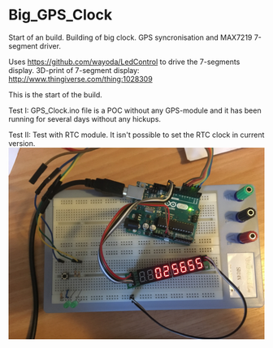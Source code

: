 # Big_GPS_Clock

Start of an build.
Building of big clock. GPS syncronisation and MAX7219 7-segment driver.

Uses https://github.com/wayoda/LedControl to drive the 7-segments display.
3D-print of 7-segment display: http://www.thingiverse.com/thing:1028309

This is the start of the build.

Test I: GPS_Clock.ino file is a POC without any GPS-module and it has been running for several days without any hickups.

Test II: Test with RTC module. It isn't possible to set the RTC clock in current version.
<img src="https://github.com/hindlx/Big_GPS_Clock/blob/master/IMG_0100.JPG">

